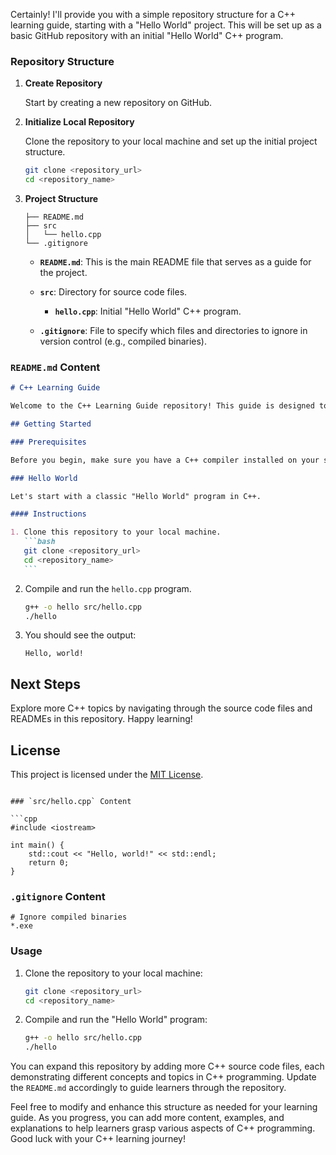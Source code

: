Certainly! I'll provide you with a simple repository structure for a C++ learning guide, starting with a "Hello World" project. This will be set up as a basic GitHub repository with an initial "Hello World" C++ program.

### Repository Structure

1. **Create Repository**

   Start by creating a new repository on GitHub.

2. **Initialize Local Repository**

   Clone the repository to your local machine and set up the initial project structure.

   ```bash
   git clone <repository_url>
   cd <repository_name>
   ```

3. **Project Structure**

   ```
   ├── README.md
   ├── src
   │   └── hello.cpp
   └── .gitignore
   ```

   - **`README.md`**: This is the main README file that serves as a guide for the project.

   - **`src`**: Directory for source code files.

     - **`hello.cpp`**: Initial "Hello World" C++ program.

   - **`.gitignore`**: File to specify which files and directories to ignore in version control (e.g., compiled binaries).

### `README.md` Content

````markdown
# C++ Learning Guide

Welcome to the C++ Learning Guide repository! This guide is designed to help you learn C++ programming from basics to more advanced topics.

## Getting Started

### Prerequisites

Before you begin, make sure you have a C++ compiler installed on your system.

### Hello World

Let's start with a classic "Hello World" program in C++.

#### Instructions

1. Clone this repository to your local machine.
   ```bash
   git clone <repository_url>
   cd <repository_name>
   ```
````

2. Compile and run the `hello.cpp` program.

   ```bash
   g++ -o hello src/hello.cpp
   ./hello
   ```

3. You should see the output:
   ```
   Hello, world!
   ```

## Next Steps

Explore more C++ topics by navigating through the source code files and READMEs in this repository. Happy learning!

## License

This project is licensed under the [MIT License](LICENSE).

````

### `src/hello.cpp` Content

```cpp
#include <iostream>

int main() {
    std::cout << "Hello, world!" << std::endl;
    return 0;
}
````

### `.gitignore` Content

```plaintext
# Ignore compiled binaries
*.exe
```

### Usage

1. Clone the repository to your local machine:

   ```bash
   git clone <repository_url>
   cd <repository_name>
   ```

2. Compile and run the "Hello World" program:

   ```bash
   g++ -o hello src/hello.cpp
   ./hello
   ```

You can expand this repository by adding more C++ source code files, each demonstrating different concepts and topics in C++ programming. Update the `README.md` accordingly to guide learners through the repository.

Feel free to modify and enhance this structure as needed for your learning guide. As you progress, you can add more content, examples, and explanations to help learners grasp various aspects of C++ programming. Good luck with your C++ learning journey!
